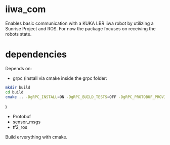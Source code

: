 # iiwa_com
  Enables basic communication with a KUKA LBR iiwa robot by utilizing a Sunrise
  Project and ROS. For now the package focuses on receiving the robots state.
  
# dependencies
Depends on:

- grpc (install via cmake inside the grpc folder:
```bash
mkdir build
cd build
cmake .. -DgRPC_INSTALL=ON -DgRPC_BUILD_TESTS=OFF -DgRPC_PROTOBUF_PROVIDER=package -DgRPC_ZLIB_PROVIDER=package -DgRPC_CARES_PROVIDER=package -DgRPC_SSL_PROVIDER=package -DCMAKE_BUILD_TYPE=Release
```
)
- Protobuf
- sensor_msgs
- tf2_ros

Build erverything with cmake.
